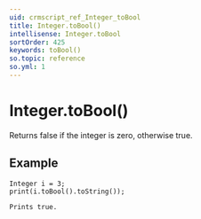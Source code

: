 ```yaml
---
uid: crmscript_ref_Integer_toBool
title: Integer.toBool()
intellisense: Integer.toBool
sortOrder: 425
keywords: toBool()
so.topic: reference
so.yml: 1
---
```


# Integer.toBool()

Returns false if the integer is zero, otherwise true.

## Example

    Integer i = 3;
    print(i.toBool().toString());
    
    Prints true.
